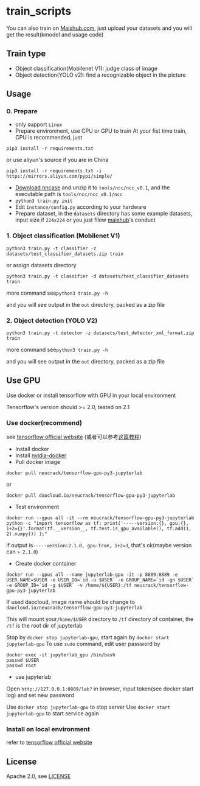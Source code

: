 train_scripts
===========

You can also train on [Maixhub.com](https://www.maixhub.com), 
just upload your datasets and you will get the result(kmodel and usage code)

## Train type

* Object classification(Mobilenet V1): judge class of image
* Object detection(YOLO v2): find a recognizable object in the picture


## Usage

### 0. Prepare

* only support `Linux`
* Prepare environment, use CPU or GPU to train
At your fist time train, CPU is recommended, just
```
pip3 install -r requirements.txt
```
or use aliyun's source if you are in China
```
pip3 install -r requirements.txt -i https://mirrors.aliyun.com/pypi/simple/
```

* [Download nncase](https://github.com/kendryte/nncase/releases/tag/v0.1.0-rc5) and unzip it to `tools/ncc/ncc_v0.1`, and the executable path is `tools/ncc/ncc_v0.1/ncc`
* `python3 train.py init`
* Edit `instance/config.py` according to your hardware
* Prepare dataset, in the `datasets` directory has some example datasets, input size if `224x224`
  or you just fllow [maixhub](https://www.maixhub.com/mtrain.html)'s conduct

### 1. Object classification (Mobilenet V1)

```
python3 train.py -t classifier -z datasets/test_classifier_datasets.zip train
```
or assign datasets directory
```
python3 train.py -t classifier -d datasets/test_classifier_datasets train
```

more command see`python3 train.py -h`


and you will see output in the `out` directory, packed as a zip file


### 2. Object detection (YOLO V2)


```
python3 train.py -t detector -z datasets/test_detector_xml_format.zip train
```

more command see`python3 train.py -h`

and you will see output in the `out` directory, packed as a zip file


## Use GPU

Use docker or install tensorflow with GPU in your local environment

Tensorflow's version should >= 2.0, tested on 2.1

### Use docker(recommend)

see [tensorflow official website](https://tensorflow.google.cn/install/docker) (或者可以参考[这篇教程](https://neucrack.com/p/116))

* Install docker
* Install [nvidia-docker](https://github.com/NVIDIA/nvidia-docker)
* Pull docker image
```
docker pull neucrack/tensorflow-gpu-py3-jupyterlab
```
or
```
docker pull daocloud.io/neucrack/tensorflow-gpu-py3-jupyterlab
```
* Test environment
```
docker run --gpus all -it --rm neucrack/tensorflow-gpu-py3-jupyterlab python -c "import tensorflow as tf; print('-----version:{}, gpu:{}, 1+2={}'.format(tf.__version__, tf.test.is_gpu_available(), tf.add(1, 2).numpy()) );"
```
if output is`-----version:2.1.0, gpu:True, 1+2=3`, that's ok(maybe version can `> 2.1.0`)
* Create docker container
```shell
docker run --gpus all --name jupyterlab-gpu -it -p 8889:8889 -e USER_NAME=$USER -e USER_ID=`id -u $USER` -e GROUP_NAME=`id -gn $USER` -e GROUP_ID=`id -g $USER` -v /home/${USER}:/tf neucrack/tensorflow-gpu-py3-jupyterlab
```
If used daocloud, image name should be change to `daocloud.io/neucrack/tensorflow-gpu-py3-jupyterlab`

This will mount your`/home/$USER` directory to `/tf` directory of container, the `/tf` is the root dir of jupyterlab

Stop by `docker stop jupyterlab-gpu`, start again by `docker start jupyterlab-gpu`
To use `sudo` command, edit user password by
```shell
docker exec -it jupyterlab_gpu /bin/bash
passwd $USER
passwd root
```

* use jupyterlab

Open `http://127.0.0.1:8889/lab?` in browser, input token(see docker start log) and set new password

Use `docker stop jupyterlab-gpu` to stop server
Use `docker start jupyterlab-gpu` to start service again



### Install on local environment

refer to [tensorflow official website](https://tensorflow.google.cn/install/gpu)


## License

Apache 2.0, see [LICENSE](LICENSE)

